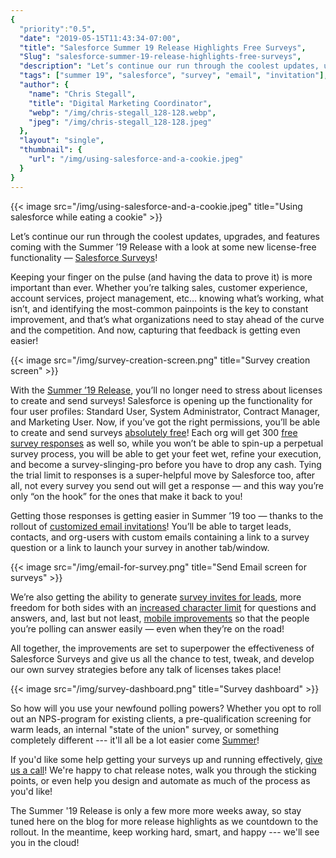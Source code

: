 ```yaml
---
{
  "priority":"0.5",
  "date": "2019-05-15T11:43:34-07:00",
  "title": "Salesforce Summer 19 Release Highlights Free Surveys",
  "Slug": "salesforce-summer-19-release-highlights-free-surveys",
  "description": "Let’s continue our run through the coolest updates, upgrades, and features coming with the Summer ’19 Release with a look at some new license-free functionality — Salesforce Surveys!",
  "tags": ["summer 19", "salesforce", "survey", "email", "invitation"],
  "author": {
    "name": "Chris Stegall",
    "title": "Digital Marketing Coordinator",
    "webp": "/img/chris-stegall_128-128.webp",
    "jpeg": "/img/chris-stegall_128-128.jpeg"
  },
  "layout": "single",
  "thumbnail": {
    "url": "/img/using-salesforce-and-a-cookie.jpeg"
  }
}
---
```



{{< image src="/img/using-salesforce-and-a-cookie.jpeg" title="Using salesforce while eating a cookie" >}}

Let’s continue our run through the coolest updates, upgrades, and features coming with the Summer ’19 Release with a look at some new license-free functionality — [Salesforce Surveys](https://releasenotes.docs.salesforce.com/en-us/summer19/release-notes/rn_general_salesforce_surveys.htm)!

Keeping your finger on the pulse (and having the data to prove it) is more important than ever. Whether you’re talking sales, customer experience, account services, project management, etc… knowing what’s working, what isn’t, and identifying the most-common painpoints is the key to constant improvement, and that’s what organizations need to stay ahead of the curve and the competition. And now, capturing that feedback is getting even easier!

{{< image src="/img/survey-creation-screen.png" title="Survey creation screen" >}}

With the [Summer ’19 Release](https://releasenotes.docs.salesforce.com/en-us/summer19/release-notes/salesforce_release_notes.htm), you’ll no longer need to stress about licenses to create and send surveys! Salesforce is opening up the functionality for four user profiles: Standard User, System Administrator, Contract Manager, and Marketing User. Now, if you’ve got the right permissions, you’ll be able to create and send surveys [absolutely free](https://releasenotes.docs.salesforce.com/en-us/summer19/release-notes/rn_general_survey_no_license.htm)! Each org will get 300 [free survey responses](https://releasenotes.docs.salesforce.com/en-us/summer19/release-notes/rn_general_survey_response_count.htm) as well so, while you won’t be able to spin-up a perpetual survey process, you will be able to get your feet wet, refine your execution, and become a survey-slinging-pro before you have to drop any cash. Tying the trial limit to responses is a super-helpful move by Salesforce too, after all, not every survey you send out will get a response — and this way you’re only “on the hook” for the ones that make it back to you!

Getting those responses is getting easier in Summer ’19 too — thanks to the rollout of [customized email invitations](https://releasenotes.docs.salesforce.com/en-us/summer19/release-notes/rn_general_survey_send_email.htm)! You’ll be able to target leads, contacts, and org-users with custom emails containing a link to a survey question or a link to launch your survey in another tab/window.

{{< image src="/img/email-for-survey.png" title="Send Email screen for surveys" >}}

We’re also getting the ability to generate [survey invites for leads](https://releasenotes.docs.salesforce.com/en-us/summer19/release-notes/rn_general_survey_invite_leads.htm), more freedom for both sides with an [increased character limit](https://releasenotes.docs.salesforce.com/en-us/summer19/release-notes/rn_general_survey_character_count.htm) for questions and answers, and, last but not least, [mobile improvements](https://releasenotes.docs.salesforce.com/en-us/summer19/release-notes/rn_general_survey_improve_mobile_experience.htm) so that the people you’re polling can answer easily — even when they’re on the road!

All together, the improvements are set to superpower the effectiveness of Salesforce Surveys and give us all the chance to test, tweak, and develop our own survey strategies before any talk of licenses takes place!

{{< image src="/img/survey-dashboard.png" title="Survey dashboard" >}}

So how will you use your newfound polling powers? Whether you opt to roll out an NPS-program for existing clients, a pre-qualification screening for warm leads, an internal "state of the union" survey, or something completely different --- it'll all be a lot easier come [Summer](https://releasenotes.docs.salesforce.com/en-us/summer19/release-notes/salesforce_release_notes.htm?edition=&impact=)!

If you'd like some help getting your surveys up and running effectively, [give us a call](/contact)! We're happy to chat release notes, walk you through the sticking points, or even help you design and automate as much of the process as you'd like!

The Summer '19 Release is only a few more more weeks away, so stay tuned here on the blog for more release highlights as we countdown to the rollout. In the meantime, keep working hard, smart, and happy --- we'll see you in the cloud!
